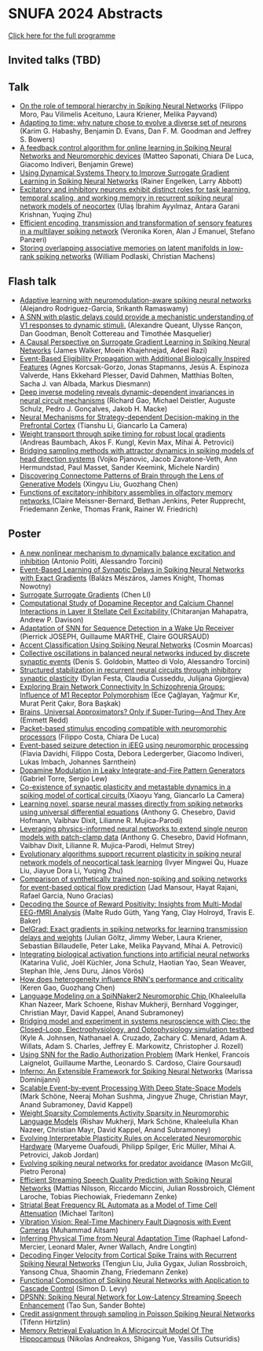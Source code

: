 # SNUFA 2024 Abstracts

[Click here for the full programme](https://snufa.net/2024)

## Invited talks (TBD)



## Talk

* [On the role of temporal hierarchy in Spiking Neural Networks](abstracts/filippo-moro-role.md) (Filippo Moro, Pau Vilimelis Aceituno, Laura Kriener, Melika Payvand)
* [Adapting to time: why nature chose to evolve a diverse set of neurons](abstracts/karim-habashy-adapting.md) (Karim G. Habashy, Benjamin D. Evans, Dan F. M. Goodman and Jeffrey S. Bowers)
* [A feedback control algorithm for online learning in Spiking Neural Networks and Neuromorphic devices](abstracts/matteo-saponati-feedback.md) (Matteo Saponati, Chiara De Luca, Giacomo Indiveri, Benjamin Grewe)
* [Using Dynamical Systems Theory to Improve Surrogate Gradient Learning in Spiking Neural Networks](abstracts/rainer-engelken-using.md) (Rainer Engelken, Larry Abbott)
* [Excitatory and inhibitory neurons exhibit distinct roles for task learning, temporal scaling, and working memory in recurrent spiking neural network models of neocortex](abstracts/ulaş-i̇brahim-excitatory.md) (Ulaş İbrahim Ayyılmaz, Antara Garani Krishnan, Yuqing Zhu)
* [Efficient encoding, transmission and transformation of sensory features in a multilayer spiking network](abstracts/veronika-koren-efficient.md) (Veronika Koren, Alan J Emanuel, Stefano Panzeri)
* [Storing overlapping associative memories on latent manifolds in low-rank spiking networks](abstracts/william-podlaski-storing.md) (William Podlaski, Christian Machens)




## Flash talk

* [Adaptive learning with neuromodulation-aware spiking neural networks](abstracts/alejandro-rodriguez-garcia-adaptive.md) (Alejandro Rodriguez-Garcia, Srikanth Ramaswamy)
* [A SNN with plastic delays could provide a mechanistic understanding of V1 responses to dynamic stimuli.](abstracts/alexandre-queant-with.md) (Alexandre Queant, Ulysse Rançon, Dan Goodman, Benoît Cottereau and Timothée Masquelier)
* [A Causal Perspective on Surrogate Gradient Learning in Spiking Neural Networks](abstracts/james-walker-causal.md) (James Walker, Moein Khajehnejad, Adeel Razi)
* [Event-Based Eligibility Propagation with Additional Biologically Inspired Features](abstracts/jesús-a-event-based.md) (Agnes Korcsak-Gorzo, Jonas Stapmanns, Jesús A. Espinoza Valverde, Hans Ekkehard Plesser, David Dahmen, Matthias Bolten, Sacha J. van Albada, Markus Diesmann)
* [Deep inverse modeling reveals dynamic-dependent invariances in neural circuit mechanisms](abstracts/richard-gao-deep.md) (Richard Gao, Michael Deistler, Auguste Schulz, Pedro J. Gonçalves, Jakob H. Macke)
* [Neural Mechanisms for Strategy-dependent Decision-making in the Prefrontal Cortex](abstracts/tianshu-li-neural.md) (Tianshu Li, Giancarlo La Camera)
* [Weight transport through spike timing for robust local gradients](abstracts/timo-gierlich-weight.md) (Andreas Baumbach, Akos F. Kungl, Kevin Max, Mihai A. Petrovici)
* [Bridging sampling methods with attractor dynamics in spiking models of head direction systems](abstracts/vojko-pjanovic-bridging.md) (Vojko Pjanovic, Jacob Zavatone-Veth, Ann Hermundstad, Paul Masset, Sander Keemink, Michele Nardin)
* [Discovering Connectome Patterns of Brain through the Lens of Generative Models](abstracts/xingyu-liu-discovering.md) (Xingyu Liu, Guozhang Chen)
* [Functions of excitatory-inhibitory assemblies in olfactory memory networks ](abstracts/claire-meissner-bernard-functions.md) (Claire Meissner-Bernard, Bethan Jenkins, Peter Rupprecht, Friedemann Zenke, Thomas Frank, Rainer W. Friedrich)




## Poster

* [A new nonlinear mechanism to dynamically balance excitation and inhibition](abstracts/alessandro-torcini-nonlinear.md) (Antonio Politi, Alessandro Torcini)
* [Event-Based Learning of Synaptic Delays in Spiking Neural Networks with Exact Gradients](abstracts/balázs-mészáros-event-based.md) (Balázs Mészáros, James Knight, Thomas Nowotny)
* [Surrogate Surrogate Gradients](abstracts/chen-li-surrogate.md) (Chen LI)
* [Computational Study of Dopamine Receptor and Calcium Channel Interactions in Layer II Stellate Cell Excitability ](abstracts/chitaranjan-mahapatra-computational.md) (Chitaranjan Mahapatra, Andrew P. Davison)
* [Adaptation of SNN for Sequence Detection in a Wake Up Receiver](abstracts/claire-goursaud-adaptation.md) (Pierrick JOSEPH, Guillaume MARTHE, Claire GOURSAUD)
* [Accent Classification Using Spiking Neural Networks](abstracts/cosmin-moarcas-accent.md) (Cosmin Moarcas)
* [Collective oscillations in balanced neural networks induced by discrete synaptic events](abstracts/denis-s-collective.md) (Denis S. Goldobin, Matteo di Volo, Alessandro Torcini)
* [Structured stabilization in recurrent neural circuits through inhibitory synaptic plasticity](abstracts/dylan-festa-structured.md) (Dylan Festa, Claudia Cusseddu, Julijana Gjorgjieva)
* [Exploring Brain Network Connectivity In Schizophrenia Groups: Influence of M1 Receptor Polymorphism](abstracts/ece-çağlayan-exploring.md) (Ece Çağlayan, Yağmur Kır, Murat Perit Çakır, Bora Başkak)
* [Brains, Universal Approximators? Only if Super-Turing—And They Are](abstracts/emmett-redd-brains.md) (Emmett Redd)
* [Packet-based stimulus encoding compatible with neuromorphic processors](abstracts/filippo-costa-packet-based.md) (Filippo Costa, Chiara De Luca)
* [Event-based seizure detection in iEEG using neuromorphic processing](abstracts/flavia-davidhi-event-based.md) (Flavia Davidhi, Filippo Costa, Debora Ledergerber, Giacomo Indiveri, Lukas Imbach, Johannes Sarnthein)
* [Dopamine Modulation in Leaky Integrate-and-Fire Pattern Generators](abstracts/gabriel-torre-dopamine.md) (Gabriel Torre, Sergio Lew)
* [Co-existence of synaptic plasticity and metastable dynamics in a spiking model of cortical circuits ](abstracts/giancarlo-la-co-existence.md) (Xiaoyu Yang, Giancarlo La Camera)
* [Learning novel, sparse neural masses directly from spiking networks using universal differential equations](abstracts/helmut-strey-learning.md) (Anthony G. Chesebro, David Hofmann, Vaibhav Dixit, Lilianne R. Mujica-Parodi)
* [Leveraging physics-informed neural networks to extend single neuron models with patch-clamp data](abstracts/helmut-strey-leveraging.md) (Anthony G. Chesebro, David Hofmann, Vaibhav Dixit, Lilianne R. Mujica-Parodi, Helmut Strey)
* [Evolutionary algorithms support recurrent plasticity in spiking neural network models of neocortical task learning](abstracts/ivyer-qu-evolutionary.md) (Ivyer Mingwei Qu, Huaze Liu, Jiayue Dora Li, Yuqing Zhu)
* [Comparison of synthetically trained non-spiking and spiking networks for event-based optical flow prediction](abstracts/jad-mansour-comparison.md) (Jad Mansour, Hayat Rajani, Rafael Garcia, Nuno Gracias)
* [Decoding the Source of Reward Positivity: Insights from Multi-Modal EEG-fMRI Analysis](abstracts/jaleesa-s-decoding.md) (Malte Rudo Güth, Yang Yang,  Clay Holroyd,  Travis E. Baker)
* [DelGrad: Exact gradients in spiking networks for learning transmission delays and weights](abstracts/julian-göltz-delgrad.md) (Julian Göltz, Jimmy Weber, Laura Kriener, Sebastian Billaudelle, Peter Lake, Melika Payvand, Mihai A. Petrovici)
* [Integrating biological activation functions into artificial neural networks](abstracts/katarina-vulić-integrating.md) (Katarina Vulić, Joël Küchler, Jona Schulz, Haotian Yao, Sean Weaver, Stephan Ihle, Jens Duru, János Vörös)
* [How does heterogeneity influence RNN's performance and criticality](abstracts/keren-gao-does.md) (Keren Gao, Guozhang Chen)
* [Language Modeling on a SpiNNaker2 Neuromorphic Chip ](abstracts/khaleelulla-khan-language.md) (Khaleelulla Khan Nazeer, Mark Schoene, Rishav Mukherji, Bernhard Vogginger, Christian Mayr, David Kappel, Anand Subramoney)
* [Bridging model and experiment in systems neuroscience with Cleo: the Closed-Loop, Electrophysiology, and Optophysiology simulation testbed](abstracts/kyle-johnsen-bridging.md) (Kyle A. Johnsen, Nathanael A. Cruzado, Zachary C. Menard, Adam A. Willats, Adam S. Charles, Jeffrey E. Markowitz, Christopher J. Rozell)
* [Using SNN for the Radio Authorization Problem](abstracts/leonardo-s-using.md) (Mark Henkel, Francois Laignelot, Guillaume Marthe, Leonardo S. Cardoso, Claire Goursaud)
* [Inferno: An Extensible Framework for Spiking Neural Networks](abstracts/marissa-dominijanni-inferno.md) (Marissa Dominijanni)
* [Scalable Event-by-event Processing With Deep State-Space Models](abstracts/mark-schöne-scalable.md) (Mark Schöne, Neeraj Mohan Sushma, Jingyue Zhuge, Christian Mayr, Anand Subramoney, David Kappel)
* [Weight Sparsity Complements Activity Sparsity in Neuromorphic Language Models](abstracts/mark-schöne-weight.md) (Rishav Mukherji, Mark Schöne, Khaleelulla Khan Nazeer, Christian Mayr, David Kappel, Anand Subramoney)
* [Evolving Interpretable Plasticity Rules on Accelerated Neuromorphic Hardware](abstracts/maryeme-ouafoudi-evolving.md) (Maryeme Ouafoudi, Philipp Spilger, Eric Müller, Mihai A. Petrovici, Jakob Jordan)
* [Evolving spiking neural networks for predator avoidance](abstracts/mason-mcgill-evolving.md) (Mason McGill, Pietro Perona)
* [Efficient Streaming Speech Quality Prediction with Spiking Neural Networks](abstracts/mattias-nilsson-efficient.md) (Mattias Nilsson, Riccardo Miccini, Julian Rossbroich, Clément Laroche, Tobias Piechowiak, Friedemann Zenke)
* [Striatal Beat Frequency RL Automata as a Model of Time Cell Attenuation](abstracts/michael-tarlton-striatal.md) (Michael Tarlton)
* [Vibration Vision: Real-Time Machinery Fault Diagnosis with Event Cameras](abstracts/muhammad-aitsam-vibration.md) (Muhammad Aitsam)
* [Inferring Physical Time from Neural Adaptation Time](abstracts/raphael-lafond-mercier-inferring.md) (Raphael Lafond-Mercier, Leonard Maler, Avner Wallach, Andre Longtin)
* [Decoding Finger Velocity from Cortical Spike Trains with Recurrent Spiking Neural Networks](abstracts/shaomin-zhang-decoding.md) (Tengjun Liu, Julia Gygax, Julian Rossbroich, Yansong Chua, Shaomin Zhang, Friedemann Zenke)
* [Functional Composition of Spiking Neural Networks with Application to Cascade Control](abstracts/simon-d-functional.md) (Simon D. Levy)
* [DPSNN: Spiking Neural Network for Low-Latency Streaming Speech Enhancement](abstracts/tao-sun-dpsnn.md) (Tao Sun, Sander Bohte)
* [Credit assignment through sampling in Poisson Spiking Neural Networks](abstracts/tifenn-hirtzlin-credit.md) (Tifenn Hirtzlin)
* [Memory Retrieval Evaluation In A Microcircuit Model Of The Hippocampus](abstracts/vassilis-cutsuridis-memory.md) (Nikolas Andreakos, Shigang Yue, Vassilis Cutsuridis)



